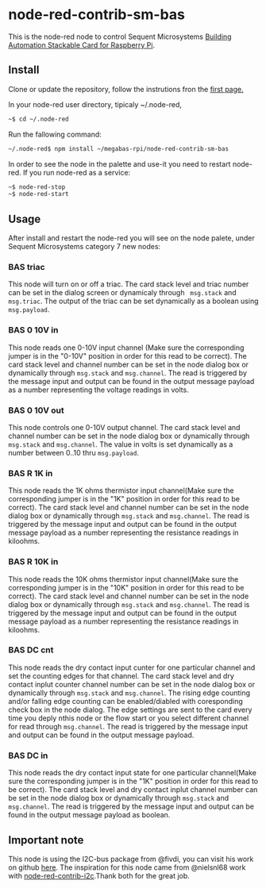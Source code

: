 # node-red-contrib-sm-bas

This is the node-red node to control Sequent Microsystems [Building Automation Stackable Card for Raspberry Pi](https://sequentmicrosystems.com/product/building-automation-stackable-card-for-raspberry-pi/).

## Install

Clone or update the repository, follow the instrutions fron the [first page.](https://github.com/SequentMicrosystems/megabas-rpi)

In your node-red user directory, tipicaly ~/.node-red,

```bash
~$ cd ~/.node-red
```

Run the fallowing command:

```bash
~/.node-red$ npm install ~/megabas-rpi/node-red-contrib-sm-bas
```

In order to see the node in the palette and use-it you need to restart node-red. If you run node-red as a service:
 ```bash
 ~$ node-red-stop
 ~$ node-red-start
 ```

## Usage

After install and restart the node-red you will see on the node palete, under Sequent Microsystems category 7 new nodes:

### BAS triac

This node will turn on or off a triac. 
The card stack level and triac number can be set in the dialog screen or dynamicaly through ``` msg.stack``` and ``` msg.triac ```.
The output of the triac can be set dynamically as a boolean using ```msg.payload```.

### BAS 0 10V in

This node reads one 0-10V input channel (Make sure the corresponding jumper is in the "0-10V" position in order for this read to be correct).
The card stack level and channel number can be set in the node dialog box or dynamically through ```msg.stack``` and ```msg.channel```.
The read is triggered by the message input and output can be found in the output message payload as a number representing the voltage readings in volts.

### BAS 0 10V out

This node controls one 0-10V output channel.
The card stack level and channel number can be set in the node dialog box or dynamically through ```msg.stack``` and ```msg.channel```.
The value in volts is set dynamically as a number between 0..10 thru ```msg.payload```.

### BAS R 1K in

This node reads the 1K ohms thermistor input channel(Make sure the corresponding jumper is in the "1K" position in order for this read to be correct).
The card stack level and channel number can be set in the node dialog box or dynamically through ```msg.stack``` and ```msg.channel```.
The read is triggered by the message input and output can be found in the output message payload as a number representing the resistance readings in kiloohms.

### BAS R 10K in

This node reads the 10K ohms thermistor input channel(Make sure the corresponding jumper is in the "10K" position in order for this read to be correct).
The card stack level and channel number can be set in the node dialog box or dynamically through ```msg.stack``` and ```msg.channel```.
The read is triggered by the message input and output can be found in the output message payload as a number representing the resistance readings in kiloohms.

### BAS DC cnt

This node reads the dry contact input cunter for one particular channel and set the counting edges for that channel.
The card stack level and dry contact inplut counter channel number can be set in the node dialog box or dynamically through ```msg.stack``` and ```msg.channel```.
The rising edge counting and/or falling edge counting can be enabled/diabled with coresponding check box in the node dialog. The edge settings are sent to the card every time you deply nthis node or the flow start or you select different channel for read through ```msg.channel```.
The read is triggered by the message input and output can be found in the output message payload.

### BAS DC in

This node reads the dry contact input state for one particular channel(Make sure the corresponding jumper is in the "1K" position in order for this read to be correct).
The card stack level and dry contact inplut channel number can be set in the node dialog box or dynamically through ```msg.stack``` and ```msg.channel```.
The read is triggered by the message input and output can be found in the output message payload as boolean.

## Important note

This node is using the I2C-bus package from @fivdi, you can visit his work on github [here](https://github.com/fivdi/i2c-bus). 
The inspiration for this node came from @nielsnl68 work with [node-red-contrib-i2c](https://github.com/nielsnl68/node-red-contrib-i2c).Thank both for the great job.

